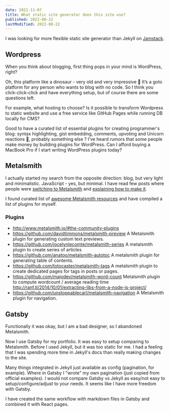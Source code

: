 ```yaml
---
date: 2021-11-07
title: What static site generator does this site use?
published: 2022-08-22
lastModified: 2022-08-22
---
```


I was looking for more flexible static site generator than Jekyll on [Jamstack](https://jamstack.org/generators/). 


## Wordpress

When you think about blogging, first thing pops in your mind is WordPress, right? 

Oh, this platform like a dinosaur - very old and very impressive 🦕 It’s a goto platform for any person who wants to blog with no code. So I think you click-click-click and have everything setup, but of course there are some questions left.

For example, what hosting to choose? Is it possible to transform Wordpress to static website and use a free service like GitHub Pages while running DB locally for CMS?

Good to have a curated list of essential plugins for creating programmer's blog: syntax highlighting, gist embedding, comments, upvoting and Unicorn reactions 🦄,  probably something else ? I’ve heard rumors that some people make money by building plugins for WordPress. Can I afford buying a MacBook Pro if I start writing WordPress plugins today?


## Metalsmith

I actually started my search from the opposite direction: blog, but very light and minimalistic. JavaScript - yes, but minimal. I have read few posts where people were [switching to Metalsmith](https://keetology.com/blog/rebuilding-keetology) and [explaining how to make it](http://blakeembrey.com/articles/2014/09/building-a-blog-with-metalsmith/).

I found curated list of [awesome Metalsmith resources](https://github.com/metalsmith/awesome-metalsmith/blob/master/README.md) and have compiled a list of plugins for myself.

### Plugins

- http://www.metalsmith.io/#the-community-plugins
- https://github.com/davidtimmons/metalsmith-preview A Metalsmith plugin for generating custom text previews.
- https://github.com/jocelynlecomte/metalsmith-series A metalsmith plugin to create series of articles
- https://github.com/anatoo/metalsmith-autotoc A metalsmith plugin for generating table of contents.
- https://github.com/totocaster/metalsmith-tags A metalsmith plugin to create dedicated pages for tags in posts or pages.
- https://github.com/majodev/metalsmith-word-count Metalsmith plugin to compute wordcount / average reading time http://ranf.tl/2014/10/01/extracting-libs-from-a-node-js-project/
- https://github.com/unstoppablecarl/metalsmith-navigation A Metalsmith plugin for navigation.


## Gatsby

Functionally it was okay, but I am a bad designer, so I abandoned Metalsmith. 

Now I use Gatsby for my portfolio. It was easy to setup comparing to Metalsmith. Before I used Jekyll, but it was too static for me. I had a feeling that I was spending more time in Jekyll's docs than really making changes to the site. 

Many things integrated in Jekyll just available as config (pagination, for example). Where in Gatsby I "wrote" my own pagination (just copied from official examples). I would not compare Gatsby vs Jekyll as easy/not easy to setup/configure/adjust to your needs. It seems like I have more freedom with Gatsby. 

I have created the same workflow with markdown files in Gatsby and combined it with React pages.